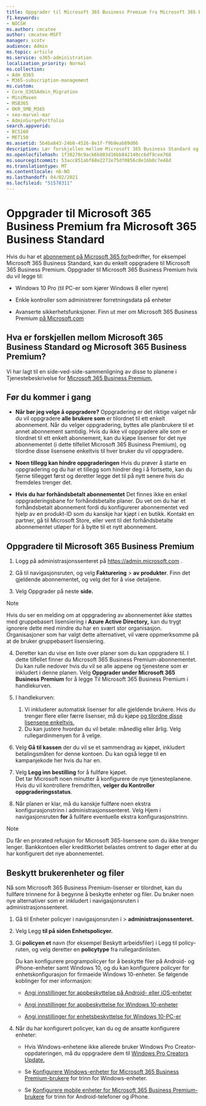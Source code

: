 ```yaml
---
title: Oppgrader til Microsoft 365 Business Premium fra Microsoft 365 Business Standard
f1.keywords:
- NOCSH
ms.author: cmcatee
author: cmcatee-MSFT
manager: scotv
audience: Admin
ms.topic: article
ms.service: o365-administration
localization_priority: Normal
ms.collection:
- Adm_O365
- M365-subscription-management
ms.custom:
- Core_O365Admin_Migration
- MiniMaven
- MSB365
- OKR_SMB_M365
- seo-marvel-mar
- AdminSurgePortfolio
search.appverid:
- BCS160
- MET150
ms.assetid: 5b4ba843-24b8-4526-8e1f-f9b9eab89d06
description: Lær forskjellen mellom Microsoft 365 Business Standard og Microsoft 365 Business Premium, og hvordan du kan oppgradere til Microsoft 365 Business Premium.
ms.openlocfilehash: 1f38270c9acb6b803d16bb842140cc6df9cee768
ms.sourcegitcommit: 53acc851abf68e2272e75df0856c0e16b0c7e48d
ms.translationtype: MT
ms.contentlocale: nb-NO
ms.lasthandoff: 04/02/2021
ms.locfileid: "51578311"
---
```

# <a name="upgrade-to-microsoft-365-business-premium-from-microsoft-365-business-standard"></a>Oppgrader til Microsoft 365 Business Premium fra Microsoft 365 Business Standard

Hvis du har et [abonnement på Microsoft 365 for](https://products.office.com/compare-all-microsoft-office-products-4-column?activetab=tab:primaryr2)bedrifter, for eksempel Microsoft 365 Business Standard, kan du enkelt oppgradere til Microsoft 365 Business Premium. Oppgrader til Microsoft 365 Business Premium hvis du vil legge til:

- Windows 10 Pro (til PC-er som kjører Windows 8 eller nyere)

- Enkle kontroller som administrerer forretningsdata på enheter

- Avanserte sikkerhetsfunksjoner.
Finn ut mer om Microsoft 365 Business Premium [på Microsoft.com](https://www.microsoft.com/microsoft-365/business)

## <a name="whats-the-difference-between-microsoft-365-business-standard-and-microsoft-365-business-premium"></a>Hva er forskjellen mellom Microsoft 365 Business Standard og Microsoft 365 Business Premium?

Vi har lagt til en side-ved-side-sammenligning av disse to planene i Tjenestebeskrivelse for [Microsoft 365 Business Premium.](/office365/servicedescriptions/microsoft-365-service-descriptions/microsoft-365-business-service-description) 

## <a name="before-you-get-started"></a>Før du kommer i gang

- **Når bør jeg velge å oppgradere?** Oppgradering er det riktige valget når du vil oppgradere **alle brukere som** er tilordnet til ett enkelt abonnement. Når du velger oppgradering, byttes alle planbrukere til et annet abonnement samtidig. Hvis du ikke vil oppgradere alle som er tilordnet til ett enkelt abonnement, kan du kjøpe lisenser [](../admin/manage/assign-licenses-to-users.md) for det nye abonnementet (i dette tilfellet Microsoft 365 Business Premium), og tilordne disse lisensene enkeltvis til hver bruker du vil oppgradere.

- **Noen tillegg kan hindre oppgraderingen** Hvis du prøver å starte en oppgradering og du har et tillegg som hindrer deg i å fortsette, kan du fjerne tillegget først og deretter legge det til på nytt senere hvis du fremdeles trenger det.

- **Hvis du har forhåndsbetalt abonnementet** Det finnes ikke en enkel oppgraderingsbane for forhåndsbetalte planer. Du vet om du har et forhåndsbetalt abonnement fordi du konfigurerer abonnementet ved hjelp av en produkt-ID som du kanskje har kjøpt i en butikk. Kontakt en partner, gå til Microsoft Store, eller vent til det forhåndsbetalte abonnementet utløper for å bytte til et nytt abonnement.

## <a name="upgrade-to-microsoft-365-business-premium"></a>Oppgradere til Microsoft 365 Business Premium

1. Logg på administrasjonssenteret på <a href="https://go.microsoft.com/fwlink/p/?linkid=837890" target="_blank">https://admin.microsoft.com</a> .

2. Gå til navigasjonsruten, og velg **Fakturering** \> **av produkter**. Finn det gjeldende abonnementet, og velg det for å vise detaljene.

3. Velg Oppgrader på neste **side.**

  > [!NOTE]
  > Hvis du ser en melding om at oppgradering av abonnementet ikke støttes med gruppebasert lisensiering i **Azure Active Directory,** kan du trygt ignorere dette med mindre du har en svært stor organisasjon. Organisasjoner som har valgt dette alternativet, vil være oppmerksomme på at de bruker gruppebasert lisensiering.

4. Deretter kan du vise en liste over planer som du kan oppgradere til. I dette tilfellet finner du Microsoft 365 Business Premium-abonnementet. Du kan rulle nedover hvis du vil se alle appene og tjenestene som er inkludert i denne planen. Velg **Oppgrader under Microsoft 365 Business Premium** for å legge Til Microsoft 365 Business Premium i handlekurven. 

5. I handlekurven:

    1. Vi inkluderer automatisk lisenser for alle gjeldende brukere. Hvis du trenger flere eller færre lisenser, må du kjøpe [og tilordne disse lisensene enkeltvis.](../admin/manage/assign-licenses-to-users.md)  
    2. Du kan justere hvordan du vil betale: månedlig eller årlig. Velg rullegardinmenyen for å velge.

6. Velg **Gå til kassen** der du vil se et sammendrag av kjøpet, inkludert betalingsmåten for denne kontoen. Du kan også legge til en kampanjekode her hvis du har en.

7. Velg **Legg inn bestilling** for å fullføre kjøpet.\
Det tar Microsoft noen minutter å konfigurere de nye tjenesteplanene. Hvis du vil kontrollere fremdriften, **velger du Kontroller oppgraderingsstatus**.

8. Når planen er klar, må du kanskje fullføre noen ekstra konfigurasjonstrinn i administrasjonssenteret. Velg Hjem i navigasjonsruten **for** å fullføre eventuelle ekstra konfigurasjonstrinn.

> [!NOTE]
> Du får en prorated refusjon for Microsoft 365-lisensene som du ikke trenger lenger. Bankkontoen eller kredittkortet belastes omtrent to dager etter at du har konfigurert det nye abonnementet.
  
## <a name="protect-user-devices-and-files"></a>Beskytt brukerenheter og filer

Nå som Microsoft 365 Business Premium-lisenser er tilordnet, kan du fullføre trinnene for å begynne å beskytte enheter og filer. Du bruker noen nye alternativer som er inkludert i navigasjonsruten i administrasjonssenteret.
  
1. Gå til Enheter policyer i navigasjonsruten i  \> **administrasjonssenteret.**

2. Velg Legg **til på siden Enhetspolicyer.** 

3. Gi **policyen et** navn (for eksempel Beskytt arbeidsfiler) i Legg til policy-ruten, og velg deretter en **policytype** fra rullegardinlisten.

    Du kan konfigurere programpolicyer for å beskytte filer på Android- og iPhone-enheter samt Windows 10, og du kan konfigurere policyer for enhetskonfigurasjon for firmaeide Windows 10-enheter. Se følgende koblinger for mer informasjon:

    - [Angi innstillinger for appbeskyttelse på Android- eller iOS-enheter](app-protection-settings-for-android-and-ios.md)

    - [Angi innstillinger for appbeskyttelse for Windows 10-enheter](protection-settings-for-windows-10-devices.md)

    - [Angi innstillinger for enhetsbeskyttelse for Windows 10-PC-er](protection-settings-for-windows-10-pcs.md)

4. Når du har konfigurert policyer, kan du og de ansatte konfigurere enheter:

    - Hvis Windows-enhetene ikke allerede bruker Windows Pro Creator-oppdateringen, må du oppgradere dem til [Windows Pro Creators Update.](upgrade-to-windows-pro-creators-update.md)

    - Se [Konfigurere Windows-enheter for Microsoft 365 Business Premium-brukere](set-up-windows-devices.md) for trinn for Windows-enheter.

    - Se [Konfigurere mobile enheter for Microsoft 365 Business Premium-brukere](set-up-mobile-devices.md) for trinn for Android-telefoner og iPhone.